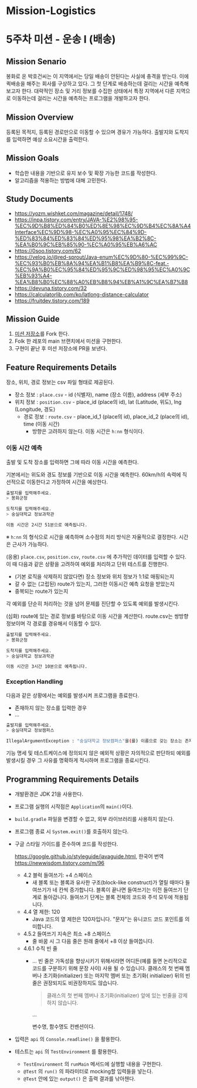 # Mission-Logistics

# 5주차 미션 - 운송 I (배송)

## Mission Senario

봉화로 온 박호건씨는 이 지역에서는 당일 배송이 안된다는 사실에 충격을 받는다. 이에 퀵배송을 해주는 회사를 구상하고 있다. 그 첫 단계로 배송하는데 걸리는 시간을 예측해보고자 한다. 대략적인 장소 및 거리 정보를 수집한 상태에서 특정 지역에서 다른 지역으로 이동하는데 걸리는 시간을 예측하는 프로그램을 개발하고자 한다.

## Mission Overview

등록된 목적지, 등록된 경로만으로 이동할 수 있으며 경유가 가능하다. 출발지와 도착지를 입력하면 예상 소요시간을 출력한다.

## Mission Goals

- 학습한 내용을 기반으로 유지 보수 및 확장 가능한 코드를 작성한다.
- 알고리즘을 적용하는 방법에 대해 고민한다.

## Study Documents

- https://yozm.wishket.com/magazine/detail/1748/
- https://inpa.tistory.com/entry/JAVA-%E2%98%95-%EC%9D%B8%ED%84%B0%ED%8E%98%EC%9D%B4%EC%8A%A4Interface%EC%9D%98-%EC%A0%95%EC%84%9D-%ED%83%84%ED%83%84%ED%95%98%EA%B2%8C-%EA%B0%9C%EB%85%90-%EC%A0%95%EB%A6%AC
- https://0soo.tistory.com/62
- https://velog.io/@red-sprout/Java-enum%EC%9D%80-%EC%99%9C-%EC%93%B0%EB%8A%94%EA%B1%B8%EA%B9%8C-feat.-%EC%9A%B0%EC%95%84%ED%95%9C%ED%98%95%EC%A0%9C%EB%93%A4-%EA%B8%B0%EC%88%A0%EB%B8%94%EB%A1%9C%EA%B7%B8
- https://devuna.tistory.com/32
- https://calculatorlib.com/ko/latlong-distance-calculator
- https://fruitdev.tistory.com/189

## Mission Guide

1. [미션 저장소](https://github.com/allrounder-backend/mission-logistics)를 Fork 한다.
2. Folk 한 레포의 main 브랜치에서 미션을 구현한다.
3. 구현이 끝난 후 미션 저장소에 PR을 보낸다.

## Feature Requirements Details

장소, 위치, 경로 정보는 csv 파일 형태로 제공된다.

- 장소 정보 : `place.csv` - id (식별자), name (장소 이름), address (세부 주소)
- 위치 정보 : `position.csv`  - place_id (place의 id), lat (Latitude, 위도), lng (Longitude, 경도)
    - 경로 정보 : `route.csv`  - place_id_1 (place의 id), place_id_2 (place의 id), time (이동 시간)
        - 방향은 고려하지 않는다. 이동 시간은 `h:nn` 형식이다.

### 이동 시간 예측

출발 및 도착 장소를 입력하면 그에 따라 이동 시간을 예측한다.

기본에서는 위도와 경도 정보를 기반으로 이동 시간을 예측한다. 60km/h의 속력에 직선적으로 이동한다고 가정하여 시간을 예상한다.

```bash
출발지를 입력해주세요. 
> 봉화군청

도착지를 입력해주세요. 
> 숭실대학교 정보과학관

이동 시간은 2시간 51분으로 예측됩니다. 
```

※ `h:nn` 의 형식으로 시간을 예측하며 소수점의 처리 방식은 자율적으로 결정한다. 시간은 근사가 가능하다.

(응용) `place.csv`, `position.csv`, `route.csv` 에 추가적인 데이터를 입력할 수 있다. 이 때 다음과 같은 상황을 고려하여 예외를 처리하고 단위 테스트를 진행한다.

- (기본 로직을 삭제하지 않았다면) 장소 정보와 위치 정보가 1:1로 매핑되는지
- 갈 수 없는 (고립된) route가 있는지, 그러한 이동시간 예측 요청을 받았는지
- 중복되는 route가 있는지

각 예외를 단순히 처리하는 것을 넘어 문제를 진단할 수 있도록 예외를 발생시킨다.

(심화) route에 있는 경로 정보를 바탕으로 이동 시간을 계산한다. route.csv는 쌍방향 정보이며 각 경로를 경유해서 이동할 수 있다.

```bash
출발지를 입력해주세요. 
> 봉화군청

도착지를 입력해주세요. 
> 숭실대학교 정보과학관

이동 시간은 3시간 10분으로 예측됩니다. 
```

### Exception Handling

다음과 같은 상황에서는 예외를 발생시켜 프로그램을 종료한다.

- 존재하지 않는 장소를 입력한 경우
- …

```bash
출발지를 입력해주세요. 
> 숭실대학교 정보캠퍼스

IllegalArgumentException : "숭실대학교 정보캠퍼스"을(를) 이름으로 갖는 장소는 존재하지 않습니다.
```

기능 명세 및 테스트케이스에 정의되지 않은 예외적 상황은 자의적으로 판단하되 예외를 발생시킬 경우 그 사유를 명확하게 적시하며 프로그램을 종료시킨다.

## Programming Requirements Details

- 개발환경은 JDK 21을 사용한다.
- 프로그램 실행의 시작점은 `Application`의 `main()`이다.
- `build.gradle` 파일을 변경할 수 없고, 외부 라이브러리를 사용하지 않는다.
- 프로그램 종료 시 `System.exit()`를 호출하지 않는다.
- 구글 스타일 가이드를 준수하며 코드를 작성한다.

  https://google.github.io/styleguide/javaguide.html, 한국어 번역 https://newwisdom.tistory.com/m/96

    - 4.2 블럭 들여쓰기: +4 스페이스
        - 새 블록 또는 블록과 유사한 구조(block-like construct)가 열릴 때마다 들여쓰기가 네 칸씩 증가합니다. 블록이 끝나면 들여쓰기는 이전 들여쓰기 단계로 돌아갑니다. 들여쓰기 단계는 블록 전체의 코드와
          주석 모두에 적용됩니다.
    - 4.4 열 제한: 120
        - Java 코드의 열 제한은 120자입니다. "문자"는 유니코드 코드 포인트를 의미합니다.
    - 4.5.2 들여쓰기 지속은 최소 +8 스페이스
        - 줄 바꿈 시 그 다음 줄은 원래 줄에서 +8 이상 들여씁니다.
    - 4.6.1 수직 빈 줄
        - ...
          빈 줄은 가독성을 향상시키기 위해서라면 어디든(예를 들면 논리적으로 코드를 구분하기 위해 문장 사이) 사용 될 수 있습니다. 클래스의 첫 번째 멤버나 초기화(initializer) 또는 마지막 멤버 또는 초기화(
          initializer) 뒤의 빈 줄은 권장되지도 비권장하지도 않습니다.

          > 클래스의 첫 번째 멤버나 초기화(initializer) 앞에 있는 빈줄을 강제하지 않습니다.
          >

          ...

          변수명, 함수명도 컨벤션이다.

- 입력은 `api` 의 `Console.readline()` 을 활용한다.
- 테스트는 `api` 의 `TestEnvironment` 를 활용한다.
    - `TestEnvironment` 의 `runMain` 메서드에 실행할 내용을 구현한다.
    - `@Test` 의 `run()` 의 파라미터로 mocking할 입력들을 넣는다.
    - `@Test` 안에 있는 `output()` 은 출력 결과를 낚아챈다.
